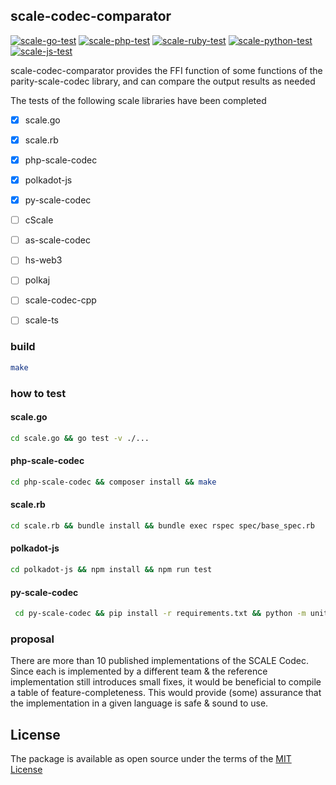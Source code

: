 ## scale-codec-comparator

[![scale-go-test](https://github.com/gmajor-encrypt/scale-codec-comparator/actions/workflows/scale-go.yml/badge.svg)](https://github.com/gmajor-encrypt/scale-codec-comparator/actions/workflows/scale-go.yml)
[![scale-php-test](https://github.com/gmajor-encrypt/scale-codec-comparator/actions/workflows/scale-php.yml/badge.svg)](https://github.com/gmajor-encrypt/scale-codec-comparator/actions/workflows/scale-php.yml)
[![scale-ruby-test](https://github.com/gmajor-encrypt/scale-codec-comparator/actions/workflows/scale-ruby.yml/badge.svg)](https://github.com/gmajor-encrypt/scale-codec-comparator/actions/workflows/scale-ruby.yml)
[![scale-python-test](https://github.com/gmajor-encrypt/scale-codec-comparator/actions/workflows/scale-python.yml/badge.svg)](https://github.com/gmajor-encrypt/scale-codec-comparator/actions/workflows/scale-python.yml)
[![scale-js-test](https://github.com/gmajor-encrypt/scale-codec-comparator/actions/workflows/scale-js.yml/badge.svg)](https://github.com/gmajor-encrypt/scale-codec-comparator/actions/workflows/scale-js.yml)


scale-codec-comparator provides the FFI function of some functions of the parity-scale-codec library, and can compare the output results as needed

The tests of the following scale libraries have been completed

-[x] scale.go
-[x] scale.rb
-[x] php-scale-codec
-[x] polkadot-js
-[x] py-scale-codec
-[ ] cScale
-[ ] as-scale-codec
-[ ] hs-web3
-[ ] polkaj
-[ ] scale-codec-cpp
-[ ] scale-ts


### build

```bash
make
```

### how to test

#### scale.go
```bash
cd scale.go && go test -v ./...
```

#### php-scale-codec
```bash
cd php-scale-codec && composer install && make
```

#### scale.rb
```bash
cd scale.rb && bundle install && bundle exec rspec spec/base_spec.rb
```

#### polkadot-js

```bash
cd polkadot-js && npm install && npm run test
```

#### py-scale-codec

```bash
 cd py-scale-codec && pip install -r requirements.txt && python -m unittest discover
```


### proposal

There are more than 10 published implementations of the SCALE Codec. Since each is implemented by a different team & the
reference implementation still introduces small fixes, it would be beneficial to compile a table of
feature-completeness. This would provide (some) assurance that the implementation in a given language is safe & sound to
use.


## License

The package is available as open source under the terms of the [MIT License](https://opensource.org/licenses/MIT)
